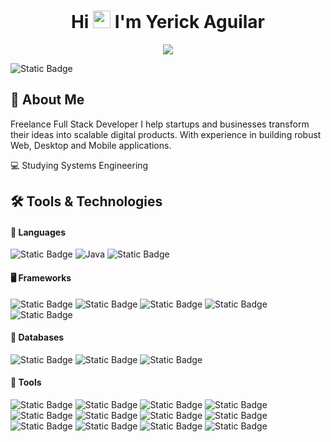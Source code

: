 <div align="center">
  
# Hi <img src="https://media4.giphy.com/media/v1.Y2lkPTc5MGI3NjExMndiY2RtYmRvOWZkMDIydTczYjhtbW5qbnlwcmJqeDNvcXY4cXU3cSZlcD12MV9pbnRlcm5hbF9naWZfYnlfaWQmY3Q9cw/hvRJCLFzcasrR4ia7z/giphy.gif" width="28"> I'm Yerick Aguilar 

<img src="https://media.giphy.com/media/v1.Y2lkPTc5MGI3NjExenV4emppMTk5bWZ1MHM2YmdnMTJsbHk1MzNndzFjNmcxOW13MW40ZiZlcD12MV9zdGlja2Vyc19zZWFyY2gmY3Q9cw/fSAxCC2BDAmC9kxl0N/giphy.gif">

</div>

![Static Badge](https://img.shields.io/badge/gmail-gmail?style=for-the-badge&logo=gmail&logoColor=%23FFF&color=%23d04c3b)


## 🚀 About Me

Freelance Full Stack Developer
I help startups and businesses transform their ideas into scalable digital products. With experience in building robust Web, Desktop and Mobile applications.

💻 Studying Systems Engineering

## 🛠️ Tools & Technologies

#### 📌 Languages

![Static Badge](https://img.shields.io/badge/javascript-javascript?style=for-the-badge&logo=javascript&logoColor=%23F7DF1E&color=gray)
![Java](https://img.shields.io/badge/java-%23ED8B00.svg?style=for-the-badge&logo=openjdk&logoColor=white)
![Static Badge](https://img.shields.io/badge/python-python?style=for-the-badge&logo=python&logoColor=%23FFF&color=%233776AB)

#### 🖥️ Frameworks

![Static Badge](https://img.shields.io/badge/nodejs-nodedotjs?style=for-the-badge&logo=nodedotjs&logoColor=%23FFF&color=%235FA04E)
![Static Badge](https://img.shields.io/badge/react-react?style=for-the-badge&logo=react&logoColor=%2361DAFB&color=%23165ba9)
![Static Badge](https://img.shields.io/badge/vite-vite?style=for-the-badge&logo=vite&logoColor=%23FFF&color=%23646CFF)
![Static Badge](https://img.shields.io/badge/tailwindcss-tailwindcss?style=for-the-badge&logo=tailwindcss&logoColor=%23FFF&color=%2306B6D4)
![Static Badge](https://img.shields.io/badge/flowbite-flowbite?style=for-the-badge&logoColor=%23FFF&color=%232db2f5)

#### 💾 Databases

![Static Badge](https://img.shields.io/badge/mysql-mysql?style=for-the-badge&logo=mysql&logoColor=%23FFF&color=%234479A1)
![Static Badge](https://img.shields.io/badge/mariadb-mariadb?style=for-the-badge&logo=mariadb&logoColor=%23FFF&color=%23003545)
![Static Badge](https://img.shields.io/badge/mongodb-mongodb?style=for-the-badge&logo=mongodb&logoColor=%23FFF&color=%2347A248)

#### 🔧 Tools

![Static Badge](https://img.shields.io/badge/postman-postman?style=for-the-badge&logo=postman&logoColor=%23FFF&color=%23FF6C37)
![Static Badge](https://img.shields.io/badge/git-git?style=for-the-badge&logo=git&logoColor=%23FFF&color=%23F05032)
![Static Badge](https://img.shields.io/badge/github-github?style=for-the-badge&logo=github&logoColor=%23FFF&color=%23181717)
![Static Badge](https://img.shields.io/badge/railway-railway?style=for-the-badge&logo=railway&logoColor=%23FFF&color=%230B0D0E)
![Static Badge](https://img.shields.io/badge/npm-npm?style=for-the-badge&logo=npm&logoColor=%23FFF&color=%23CB3837)
![Static Badge](https://img.shields.io/badge/firebase-firebase?style=for-the-badge&logo=firebase&logoColor=%23FFF&color=%23DD2C00)
![Static Badge](https://img.shields.io/badge/figma-figma?style=for-the-badge&logo=figma&logoColor=%23FFF&color=%23F24E1E)
![Static Badge](https://img.shields.io/badge/visual_studio_code-visual_studio_code?style=for-the-badge&logoColor=%23FFF&color=%232db2f5)
![Static Badge](https://img.shields.io/badge/ubuntu_Server-ubuntu_Server?style=for-the-badge&logo=ubuntu&logoColor=%23FFF&color=%23E95420)
![Static Badge](https://img.shields.io/badge/archlinux-archlinux?style=for-the-badge&logo=archlinux&logoColor=%23FFF&color=%231793D1)
![Static Badge](https://img.shields.io/badge/nginx-nginx?style=for-the-badge&logo=nginx&logoColor=%23FFF&color=%23009639)
![Static Badge](https://img.shields.io/badge/cloudinary-cloudinary?style=for-the-badge&logo=cloudinary&logoColor=%23FFF&color=%233448C5)
